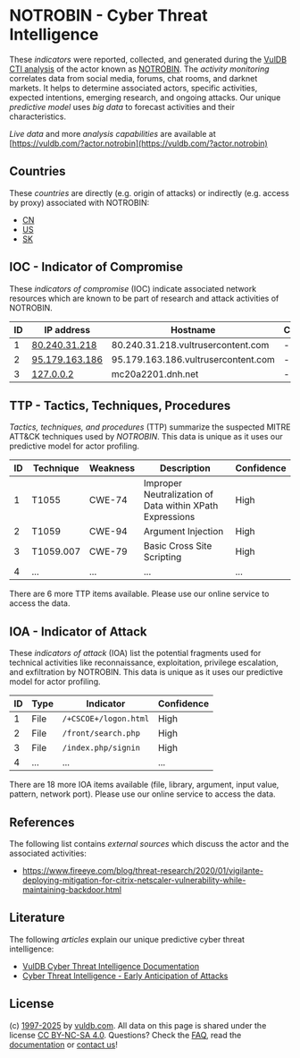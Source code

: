 # NOTROBIN - Cyber Threat Intelligence

These _indicators_ were reported, collected, and generated during the [VulDB CTI analysis](https://vuldb.com/?kb.cti) of the actor known as [NOTROBIN](https://vuldb.com/?actor.notrobin). The _activity monitoring_ correlates data from social media, forums, chat rooms, and darknet markets. It helps to determine associated actors, specific activities, expected intentions, emerging research, and ongoing attacks. Our unique _predictive model_ uses _big data_ to forecast activities and their characteristics.

_Live data_ and more _analysis capabilities_ are available at [https://vuldb.com/?actor.notrobin](https://vuldb.com/?actor.notrobin)

## Countries

These _countries_ are directly (e.g. origin of attacks) or indirectly (e.g. access by proxy) associated with NOTROBIN:

* [CN](https://vuldb.com/?country.cn)
* [US](https://vuldb.com/?country.us)
* [SK](https://vuldb.com/?country.sk)

## IOC - Indicator of Compromise

These _indicators of compromise_ (IOC) indicate associated network resources which are known to be part of research and attack activities of NOTROBIN.

ID | IP address | Hostname | Campaign | Confidence
-- | ---------- | -------- | -------- | ----------
1 | [80.240.31.218](https://vuldb.com/?ip.80.240.31.218) | 80.240.31.218.vultrusercontent.com | - | Medium
2 | [95.179.163.186](https://vuldb.com/?ip.95.179.163.186) | 95.179.163.186.vultrusercontent.com | - | Medium
3 | [127.0.0.2](https://vuldb.com/?ip.127.0.0.2) | mc20a2201.dnh.net | - | High

## TTP - Tactics, Techniques, Procedures

_Tactics, techniques, and procedures_ (TTP) summarize the suspected MITRE ATT&CK techniques used by _NOTROBIN_. This data is unique as it uses our predictive model for actor profiling.

ID | Technique | Weakness | Description | Confidence
-- | --------- | -------- | ----------- | ----------
1 | T1055 | CWE-74 | Improper Neutralization of Data within XPath Expressions | High
2 | T1059 | CWE-94 | Argument Injection | High
3 | T1059.007 | CWE-79 | Basic Cross Site Scripting | High
4 | ... | ... | ... | ...

There are 6 more TTP items available. Please use our online service to access the data.

## IOA - Indicator of Attack

These _indicators of attack_ (IOA) list the potential fragments used for technical activities like reconnaissance, exploitation, privilege escalation, and exfiltration by NOTROBIN. This data is unique as it uses our predictive model for actor profiling.

ID | Type | Indicator | Confidence
-- | ---- | --------- | ----------
1 | File | `/+CSCOE+/logon.html` | High
2 | File | `/front/search.php` | High
3 | File | `/index.php/signin` | High
4 | ... | ... | ...

There are 18 more IOA items available (file, library, argument, input value, pattern, network port). Please use our online service to access the data.

## References

The following list contains _external sources_ which discuss the actor and the associated activities:

* https://www.fireeye.com/blog/threat-research/2020/01/vigilante-deploying-mitigation-for-citrix-netscaler-vulnerability-while-maintaining-backdoor.html

## Literature

The following _articles_ explain our unique predictive cyber threat intelligence:

* [VulDB Cyber Threat Intelligence Documentation](https://vuldb.com/?kb.cti)
* [Cyber Threat Intelligence - Early Anticipation of Attacks](https://www.scip.ch/en/?labs.20201022)

## License

(c) [1997-2025](https://vuldb.com/?kb.changelog) by [vuldb.com](https://vuldb.com/?kb.about). All data on this page is shared under the license [CC BY-NC-SA 4.0](https://creativecommons.org/licenses/by-nc-sa/4.0/). Questions? Check the [FAQ](https://vuldb.com/?kb.faq), read the [documentation](https://vuldb.com/?kb) or [contact us](https://vuldb.com/?contact)!

